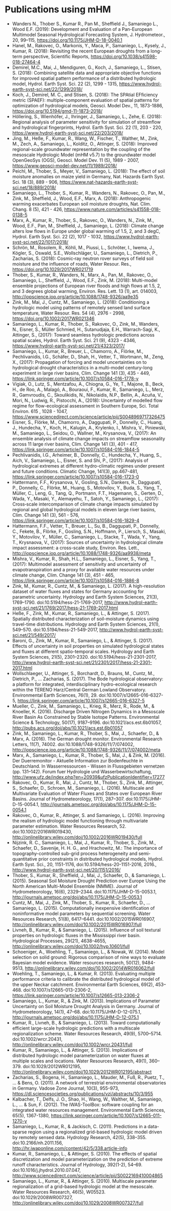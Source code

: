 # Publications using mHM
- Wanders N., Thober S., Kumar R., Pan M., Sheffield J., Samaniego L., Wood E.F. (2019): Development and Evaluation of a Pan-European Multimodel Seasonal Hydrological Forecasting System, J. Hydrometeor., 20, 99–115, https://doi.org/10.1175/JHM-D-18-0040.1
- Hanel, M., Rakovec, O., Markonis, Y., Maca, P., Samaniego, L., Kysely, J., Kumar, R. (2018): Revisiting the recent European droughts from a long-term perspective, Scientific Reports, https://doi.org/10.1038/s41598-018-27464-4
- Demirel, M.C., Mai, J., Mendiguren, G., Koch, J., Samaniego, L., Stisen, S. (2018): Combining satellite data and appropriate objective functions for improved spatial pattern performance of a distributed hydrologic model, Hydrol. Earth Syst. Sci. 22 (2), 1299 - 1315, https://www.hydrol-earth-syst-sci.net/22/1299/2018/
- Koch, J., Demirel, M. C., and Stisen, S. (2018): The SPAtial EFficiency metric (SPAEF): multiple-component evaluation of spatial patterns for optimization of hydrological models, Geosci. Model Dev., 11, 1873-1886, https://doi.org/10.5194/gmd-11-1873-2018/
- Höllering, S., Wienhöfer, J., Ihringer, J., Samaniego, L., Zehe, E. (2018): Regional analysis of parameter sensitivity for simulation of streamflow and hydrological fingerprints, Hydrol. Earth Syst. Sci. 22 (1), 203 - 220, https://www.hydrol-earth-syst-sci.net/22/203/2018/
- Jing, M., Heße, F., Kumar, R., Wang, W., Fischer, T., Walther, M., Zink, M., Zech, A., Samaniego, L., Kolditz, O., Attinger, S. (2018): Improved regional-scale groundwater representation by the coupling of the mesoscale Hydrologic Model (mHM v5.7) to the groundwater model OpenGeoSys (OGS), Geosci. Model Dev. 11 (5), 1989 - 2007, https://www.geosci-model-dev.net/11/1989/2018/
- Peichl, M., Thober, S., Meyer, V., Samaniego, L. (2018): The effect of soil moisture anomalies on maize yield in Germany, Nat. Hazards Earth Syst. Sci. 18 (3), 889 - 906, https://www.nat-hazards-earth-syst-sci.net/18/889/2018/
- Samaniego, L., Thober, S., Kumar, R., Wanders, N., Rakovec, O., Pan, M., Zink, M., Sheffield, J., Wood, E.F., Marx, A. (2018): Anthropogenic warming exacerbates European soil moisture droughts, Nat. Clim. Chang. 8 (5), 421 - 426, https://www.nature.com/articles/s41558-018-0138-5
- Marx, A., Kumar, R., Thober, S., Rakovec, O., Wanders, N., Zink, M., Wood, E.F., Pan, M., Sheffield, J., Samaniego, L. (2018): Climate change alters low flows in Europe under global warming of 1.5, 2, and 3 degC, Hydrol. Earth Syst. Sci. 22 (2), 1017 - 1032, https://www.hydrol-earth-syst-sci.net/22/1017/2018/
- Schrön, M., Rosolem, R., Köhli, M., Piussi, L., Schröter, I., Iwema, J., Kögler, S., Oswald, S.E., Wollschläger, U., Samaniego, L., Dietrich, P., Zacharias, S. (2018):
Cosmic‐ray neutron rover surveys of field soil moisture and the influence of roads, Water Resour. Res., https://doi.org/10.1029/2017WR021719
- Thober, S., Kumar, R., Wanders, N., Marx, A., Pan, M., Rakovec, O., Samaniego, L., Sheffield, J., Wood, E.F., Zink, M. (2018): Multi-model ensemble projections of European river floods and high flows at 1.5, 2, and 3 degrees global warming, Environ. Res. Lett. 13 (1), art. 014003, http://iopscience.iop.org/article/10.1088/1748-9326/aa9e35
- Zink, M., Mai, J., Cuntz, M., Samaniego, L. (2018): Conditioning a hydrologic model using patterns of remotely sensed land surface temperature, Water Resour. Res. 54 (4), 2976 - 2998,  https://doi.org/10.1002/2017WR021346
- Samaniego, L., Kumar, R., Thober, S., Rakovec, O., Zink, M., Wanders, N., Eisner, S., Müller Schmied, H., Sutanudjaja, E.H., Warrach-Sagi, K., Attinger, S., (2017): Toward seamless hydrologic predictions across spatial scales, Hydrol. Earth Syst. Sci. 21 (9), 4323 - 4346, https://www.hydrol-earth-syst-sci.net/21/4323/2017/
- Samaniego, L., Kumar, R., Breuer, L., Chamorro, A., Flörke, M., Pechlivanidis, I.G., Schäfer, D., Shah, H., Vetter, T., Wortmann, M., Zeng, X., (2017): Propagation of forcing and model uncertainties on to hydrological drought characteristics in a multi-model century-long experiment in large river basins, Clim. Change 141 (3), 435 - 449, https://link.springer.com/article/10.1007/s10584-016-1778-y
- Vigiak, O., Lutz, S., Mentzafou, A., Chiogna, G., Ye, T., Majone, B., Beck, H., de Roo, A., Malagó, A., Bouraoui, F., Kumar, R., Samaniego, L., Merz, R., Gamvroudis, C., Skoulikidis, N., Nikolaidis, N.P., Bellin, A., Acuňa, V., Mori, N., Ludwig, R., Pistocchi, A., (2018): Uncertainty of modelled flow regime for flow-ecological assessment in Southern Europe, Sci. Total Environ. 615 , 1028 - 1047, https://www.sciencedirect.com/science/article/pii/S0048969717326475
- Eisner, S., Flörke, M., Chamorro, A., Daggupati, P., Donnelly, C., Huang, J., Hundecha, Y., Koch, H., Kalugin, A., Krylenko, I., Mishra, V., Piniewski, M., Samaniego, L., Seidou, O., Wallner, M., Krysanova, V., (2017): An ensemble analysis of climate change impacts on streamflow seasonality across 11 large river basins, Clim. Change 141 (3), 401 - 417, https://link.springer.com/article/10.1007/s10584-016-1844-5
- Pechlivanidis, I.G., Arheimer, B., Donnelly, C., Hundecha, Y., Huang, S., Aich, V., Samaniego, L., Eisner, S. and Shi, P., (2017): Analysis of hydrological extremes at different hydro-climatic regimes under present and future conditions. Climatic Change, 141(3), pp.467-481, https://link.springer.com/article/10.1007/s10584-016-1723-0
- Hattermann, F.F., Krysanova, V., Gosling, S.N., Dankers, R., Daggupati, P., Donnelly, C., Flörke, M., Huang, S., Motovilov, Y., Buda, S., Yang, T., Müller, C., Leng, G., Tang, Q., Portmann, F.T., Hagemann, S., Gerten, D., Wada, Y., Masaki, Y., Alemayehu, T., Satoh, Y., Samaniego, L., (2017): Cross‐scale intercomparison of climate change impacts simulated by regional and global hydrological models in eleven large river basins, Clim. Change 141 (3), 561 - 576, https://link.springer.com/article/10.1007/s10584-016-1829-4
- Hattermann, F.F., Vetter, T., Breuer, L., Su, B., Daggupati, P., Donnelly, C., Fekete, B., Flörke, F., Gosling, S.N., Hoffmann, P., Liersch, S., Masaki, Y., Motovilov, Y., Müller, C., Samaniego, L., Stacke, T., Wada, Y., Yang, T., Krysnaova, V., (2017): Sources of uncertainty in hydrological climate impact assessment: a cross-scale study, Environ. Res. Lett., http://iopscience.iop.org/article/10.1088/1748-9326/aa9938/meta
- Mishra, V., Kumar, R., Shah, H.L., Samaniego, L., Eisner, S., Yang, T., (2017): Multimodel assessment of sensitivity and uncertainty of evapotranspiration and a proxy for available water resources under climate change, Clim. Change 141 (3), 451 - 465, https://link.springer.com/article/10.1007/s10584-016-1886-8
- Zink, M., Kumar, R., Cuntz, M., & Samaniego, L. (2017). A high-resolution dataset of water fluxes and states for Germany accounting for parametric uncertainty. Hydrology and Earth System Sciences, 21(3), 1769–1790. doi:10.5194/hess-21-1769-2017, http://www.hydrol-earth-syst-sci.net/21/1769/2017/hess-21-1769-2017.html
- Heße, F., Zink, M., Kumar, R., Samaniego, L., & Attinger, S. (2017). Spatially distributed characterization of soil-moisture dynamics using travel-time distributions. Hydrology and Earth System Sciences, 21(1), 549–570. doi:10.5194/hess-21-549-2017, http://www.hydrol-earth-syst-sci.net/21/549/2017/
- Baroni, G., Zink, M., Kumar, R., Samaniego, L., & Attinger, S. (2017). Effects of uncertainty in soil properties on simulated hydrological states and fluxes at different spatio-temporal scales. Hydrology and Earth System Sciences, 21(5), 2301–2320. doi:10.5194/hess-21-2301-2017, http://www.hydrol-earth-syst-sci.net/21/2301/2017/hess-21-2301-2017.html
- Wollschlaeger, U., Attinger, S., Borchardt, D., Brauns, M., Cuntz, M., Dietrich, P., … Zacharias, S. (2017). The Bode hydrological observatory: a platform for integrated, interdisciplinary hydro-ecological research within the TERENO Harz/Central German Lowland Observatory. Environmental Earth Sciences, 76(1), 29. doi:10.1007/s12665-016-6327-5, https://link.springer.com/article/10.1007/s12665-016-6327-5
- Mueller, C., Zink, M., Samaniego, L., Krieg, R., Merz, R., Rode, M., & Knoeller, K. (2016). Discharge Driven Nitrogen Dynamics in a Mesoscale River Basin As Constrained by Stable Isotope Patterns. Environmental Science & Technology, 50(17), 9187–9196. doi:10.1021/acs.est.6b01057, http://pubs.acs.org/doi/abs/10.1021/acs.est.6b01057
- Zink, M., Samaniego, L., Kumar, R., Thober, S., Mai, J., Schaefer, D., & Marx, A. (2016). The German drought monitor. Environmental Research Letters, 11(7), 74002. doi:10.1088/1748-9326/11/7/074002, http://iopscience.iop.org/article/10.1088/1748-9326/11/7/074002/meta
- Marx, A., Samaniego, L., Kumar, R., Thober, S., Mai, J., & Zink, M. (2016). Der Duerremonitor - Aktuelle Information zur Bodenfeuchte in Deutschland. In Wasserressourcen - Wissen in Flussgebieten vernetzen (pp. 131–142). Forum fuer Hydrologie und Wasserbewirtschaftung, http://www.ufz.de/index.php?en=20939&ufzPublicationIdentifier=17277
- Rakovec, O., Kumar, R., Mai, J., Cuntz, M., Thober, S., Zink, M., Attinger, S., Schaefer, D., Schroen, M., Samaniego, L. (2016). Multiscale and Multivariate Evaluation of Water Fluxes and States over European River Basins. Journal of Hydrometeorology, 17(1), 287–307. doi:10.1175/JHM-D-15-0054.1, http://journals.ametsoc.org/doi/abs/10.1175/JHM-D-15-0054.1
- Rakovec, O., Kumar, R., Attinger, S. and Samaniego, L. (2016). Improving the realism of hydrologic model functioning through multivariate parameter estimation. Water Resources Research, 52. doi:10.1002/2016WR019430, http://onlinelibrary.wiley.com/doi/10.1002/2016WR019430/full
- Nijzink, R. C., Samaniego, L., Mai, J., Kumar, R., Thober, S., Zink, M., Schaefer, D., Savenije, H. H. G., and Hrachowitz, M.: The importance of topography-controlled sub-grid process heterogeneity and semi-quantitative prior constraints in distributed hydrological models, Hydrol. Earth Syst. Sci., 20, 1151-1176, doi:10.5194/hess-20-1151-2016, 2016., http://www.hydrol-earth-syst-sci.net/20/1151/2016/
- Thober, S., Kumar, R., Sheffield, J., Mai, J., Schaefer, D., & Samaniego, L. (2015). Seasonal Soil Moisture Drought Prediction over Europe Using the North American Multi-Model Ensemble (NMME). Journal of Hydrometeorology, 16(6), 2329–2344. doi:10.1175/JHM-D-15-0053.1, http://journals.ametsoc.org/doi/abs/10.1175/JHM-D-15-0053.1
- Cuntz, M., Mai, J., Zink, M., Thober, S., Kumar, R., Schaefer, D., … Samaniego, L. (2015). Computationally inexpensive identification of noninformative model parameters by sequential screening. Water Resources Research, 51(8), 6417–6441. doi:10.1002/2015WR016907, http://onlinelibrary.wiley.com/doi/10.1002/2015WR016907/full
- Livneh, B., Kumar, R., & Samaniego, L. (2015). Influence of soil textural properties on hydrologic fluxes in the Mississippi river basin. Hydrological Processes, 29(21), 4638-4655, http://onlinelibrary.wiley.com/doi/10.1002/hyp.10601/full
- Schoeniger, A., Woehling, T., Samaniego, L., & Nowak, W. (2014). Model selection on solid ground: Rigorous comparison of nine ways to evaluate Bayesian model evidence. Water resources research, 50(12), 9484-9513, http://onlinelibrary.wiley.com/doi/10.1002/2014WR016062/full
- Woehling, T., Samaniego, L., & Kumar, R. (2013). Evaluating multiple performance criteria to calibrate the distributed hydrological model of the upper Neckar catchment. Environmental Earth Sciences, 69(2), 453–468. doi:10.1007/s12665-013-2306-2, https://link.springer.com/article/10.1007/s12665-013-2306-2
- Samaniego, L., Kumar, R., & Zink, M. (2013). Implications of Parameter Uncertainty on Soil Moisture Drought Analysis in Germany. Journal of Hydrometeorology, 14(1), 47–68. doi:10.1175/JHM-D-12-075.1, http://journals.ametsoc.org/doi/abs/10.1175/JHM-D-12-075.1
- Kumar, R., Livneh, B., & Samaniego, L. (2013). Toward computationally efficient large-scale hydrologic predictions with a multiscale regionalization scheme. Water Resources Research, 49(9), 5700–5714. doi:10.1002/wrcr.20431, http://onlinelibrary.wiley.com/doi/10.1002/wrcr.20431/full
- Kumar, R., Samaniego, L., & Attinger, S. (2013). Implications of distributed hydrologic model parameterization on water fluxes at multiple scales and locations. Water Resources Research, 49(1), 360–379. doi:10.1029/2012WR012195, http://onlinelibrary.wiley.com/doi/10.1029/2012WR012195/abstract
- Zacharias, S., Bogena, H., Samaniego, L., Mauder, M., Fuß, R., Puetz, T., ... & Bens, O. (2011). A network of terrestrial environmental observatories in Germany. Vadose Zone Journal, 10(3), 955-973, https://dl.sciencesocieties.org/publications/vzj/abstracts/10/3/955
- Kalbacher, T., Delfs, J. O., Shao, H., Wang, W., Walther, M., Samaniego, L., ... & Sun, F. (2012). The IWAS-ToolBox: software coupling for an integrated water resources management. Environmental Earth Sciences, 65(5), 1367-1380, https://link.springer.com/article/10.1007/s12665-011-1270-y
- Samaniego, L., Kumar, R., & Jackisch, C. (2011). Predictions in a data-sparse region using a regionalized grid-based hydrologic model driven by remotely sensed data. Hydrology Research, 42(5), 338–355. doi:10.2166/nh.2011.156, http://hr.iwaponline.com/content/42/5/338.article-info
- Kumar, R., Samaniego, L., & Attinger, S. (2010). The effects of spatial discretization and model parameterization on the prediction of extreme runoff characteristics. Journal of Hydrology, 392(1-2), 54–69. doi:10.1016/j.jhydrol.2010.07.047, http://www.sciencedirect.com/science/article/pii/S0022169410004865
- Samaniego, L., Kumar, R., & Attinger, S. (2010). Multiscale parameter regionalization of a grid-based hydrologic model at the mesoscale. Water Resources Research, 46(5), W05523. doi:10.1029/2008WR007327, http://onlinelibrary.wiley.com/doi/10.1029/2008WR007327/full
